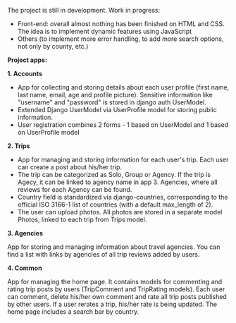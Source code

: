 The project is still in development. 
Work in progress:
 - Front-end: overall almost nothing has been finished on HTML and CSS. The idea is to implement dynamic features using JavaScript  
 - Others (to implement more error handling, to add more search options, not only by county, etc.)


**Project apps:**

**1. Accounts** 

- App for collecting and storing details about each user profile (first name, last name, email, age and profile picture). Sensitive information like "username" and "password" is stored in django auth UserModel.	
- Extended Django UserModel via UserProfile model for storing public information.	
- User registration combines 2 forms - 1 based on UserModel and 1 based on UserProfile model	


**2. Trips**	

- App for managing and storing information for each user's trip. Each user can create a post about his/her trip.
- The trip can be categorized as Solo, Group or Agency. If the trip is Agecy, it  can be linked to agency name in app 3. Agencies, where all reviews for each Agency can be found. 
- Country field is standardized via django-countries, corresponding to the official ISO 3166-1 list of countries (with a default max_length of 2).
- The user can upload photos. All photos are stored in a separate model Photos, linked to each trip from Trips model.
	

**3. Agencies**	

App for storing and managing information about travel agencies. You can find a list with links by agencies of all trip reviews added by users.	
	

**4. Common**

App for managing the home page. It contains  models for commenting and rating trip posts by users (TripComment and TripRating models). Each user can comment, delete his/her own comment and rate all trip posts published by other users. If a user rerates a trip, his/her rate is being updated.
The home page includes a search bar by country.